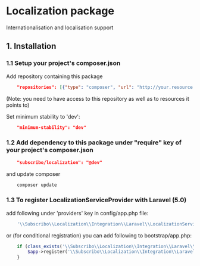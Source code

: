 # Localization package

Internationalisation and localisation support

## 1. Installation

### 1.1 Setup your project's composer.json

Add repository containing this package

```json
    "repositories": [{"type": "composer", "url": "http://your.resource.url"}],
```

(Note: you need to have access to this repository as well as to resources it points to)

Set minimum stability to 'dev':

```json
    "minimum-stability": "dev"
```

### 1.2 Add dependency to this package under "require" key of your project's composer.json

```json
    "subscribo/localization": "@dev"
```

and update composer

```sh
    composer update
```

### 1.3 To register LocalizationServiceProvider with Laravel (5.0)

add following under 'providers' key in config/app.php file:

```php
    '\\Subscribo\\Localization\\Integration\\Laravel\\LocalizationServiceProvider',
```

or (for conditional registration) you can add following to bootstrap/app.php:

```php
    if (class_exists('\\Subscribo\\Localization\\Integration\\Laravel\\LocalizationServiceProvider')) {
        $app->register('\\Subscribo\\Localization\\Integration\\Laravel\\LocalizationServiceProvider');
    }
```
